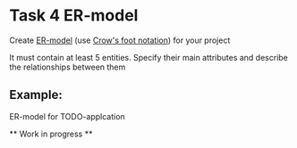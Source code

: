 Task 4 ER-model
======

Create [ER-model](https://en.wikipedia.org/wiki/Entity%E2%80%93relationship_model) (use [Crow's foot notation](https://en.wikipedia.org/wiki/Entity%E2%80%93relationship_model#Crow's_foot_notation)) for your project

It must contain at least 5 entities. Specify their main attributes and describe the relationships between them

Example:
-------

ER-model for TODO-applcation

** Work in progress **
